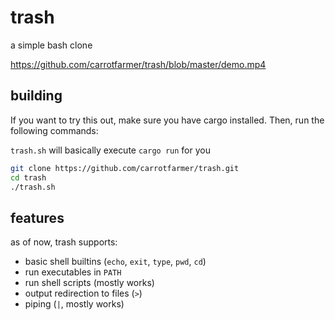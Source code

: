 # trash

a simple bash clone


https://github.com/carrotfarmer/trash/blob/master/demo.mp4


## building

If you want to try this out, make sure you have cargo installed. Then, run the following commands:

`trash.sh` will basically execute `cargo run` for you

```sh
git clone https://github.com/carrotfarmer/trash.git
cd trash
./trash.sh
```

## features

as of now, trash supports:
- basic shell builtins (`echo`, `exit`, `type`, `pwd`, `cd`)
- run executables in `PATH`
- run shell scripts (mostly works)
- output redirection to files (`>`)
- piping (`|`, mostly works)

